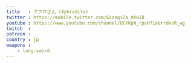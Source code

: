 ```yaml
---
title   : アフロさん (Aphrodite)
twitter : https://mobile.twitter.com/GizagiZa_mhwIB
youtube : https://www.youtube.com/channel/UCYKpN_rpsH71oUrrdvsR_wg
twitch  : 
patreon : 
country : jp
weapons :
    - long-sword
---
```


